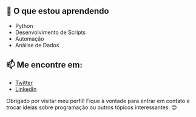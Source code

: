 
## 🚀 O que estou aprendendo
- Python
- Desenvolvimento de Scripts
- Automação
- Análise de Dados

## 📫 Me encontre em:
- [Twitter](SEU_LINK_DO_TWITTER)
- [LinkedIn](SEU_LINK_DO_LINKEDIN)

Obrigado por visitar meu perfil! Fique à vontade para entrar em contato e trocar ideias sobre programação ou outros tópicos interessantes. 😊
```

